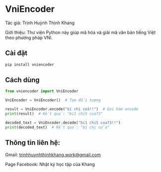 # VniEncoder

Tác giả: Trịnh Huỳnh Thịnh Khang

Giới thiệu: Thư viện Python này giúp mã hóa và giải mã văn bản tiếng Việt theo phương pháp VNI.

## Cài đặt

```bash
pip install vniencoder
```

## Cách dùng

```python
from vniencoder import VniEncoder

VniEncoder = VniEncoder()  # Tạo đối tượng

result = VniEncoder.encode("bí chị cửa!!")  # Gọi hàm encode
print(result)  # Kết quả: "bi1 chi5 cua73"

decoded_text = VniEncoder.decode("bi1 chi5 cua73!!")
print(decoded_text)  # Kết quả: "bí chị cửa"
```

## Thông tin liên hệ:

Gmail: trinhhuynhthinhkhang.work@gmail.com

Page Facebook: Nhật ký học tập của Khang 